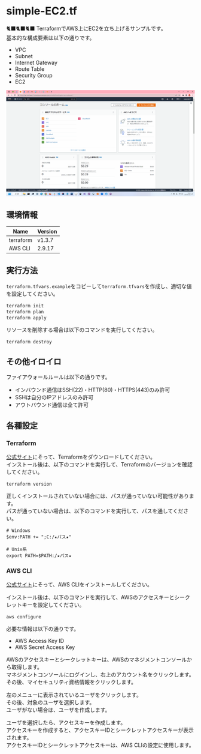 # simple-EC2.tf

🐈‍⬛🐈‍⬛🐈‍⬛ TerraformでAWS上にEC2を立ち上げるサンプルです。  
基本的な構成要素は以下の通りです。  

* VPC
* Subnet
* Internet Gateway
* Route Table
* Security Group
* EC2

![成果物](./docs/img/fruit.gif)  

## 環境情報

| Name | Version |
| ---- | ---- |
| terraform | v1.3.7 |
| AWS CLI | 2.9.17 |

## 実行方法

`terraform.tfvars.example`をコピーして`terraform.tfvars`を作成し、適切な値を設定してください。  

```shell
terraform init
terraform plan
terraform apply
```

リソースを削除する場合は以下のコマンドを実行してください。  

```shell
terraform destroy
```

## その他イロイロ

ファイアウォールルールは以下の通りです。  

* インバウンド通信はSSH(22)・HTTP(80)・HTTPS(443)のみ許可
* SSHは自分のIPアドレスのみ許可
* アウトバウンド通信は全て許可

## 各種設定

### Terraform

[公式サイト](https://developer.hashicorp.com/terraform/downloads)にそって、Terraformをダウンロードしてください。  
インストール後は、以下のコマンドを実行して、Terraformのバージョンを確認してください。  

```shell
terraform version
```

正しくインストールされていない場合には、パスが通っていない可能性があります。  
パスが通っていない場合は、以下のコマンドを実行して、パスを通してください。  

```shell
# Windows
$env:PATH += ";C:/★パス★"

# Unix系
export PATH=$PATH:/★パス★
```

### AWS CLI

[公式サイト](https://docs.aws.amazon.com/ja_jp/cli/latest/userguide/getting-started-install.html)にそって、AWS CLIをインストールしてください。  

インストール後は、以下のコマンドを実行して、AWSのアクセスキーとシークレットキーを設定してください。  

```shell
aws configure
```

必要な情報は以下の通りです。  

* AWS Access Key ID
* AWS Secret Access Key

AWSのアクセスキーとシークレットキーは、AWSのマネジメントコンソールから取得します。  
マネジメントコンソールにログインし、右上のアカウント名をクリックします。  
その後、マイセキュリティ資格情報をクリックします。  

左のメニューに表示されているユーザをクリックします。  
その後、対象のユーザを選択します。  
ユーザがない場合は、ユーザを作成します。  

ユーザを選択したら、アクセスキーを作成します。  
アクセスキーを作成すると、アクセスキーIDとシークレットアクセスキーが表示されます。  
アクセスキーIDとシークレットアクセスキーは、AWS CLIの設定に使用します。  
